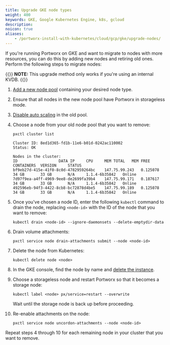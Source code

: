 ```yaml
---
title: Upgrade GKE node types
weight: 400
keywords: GKE, Google Kubernetes Engine, k8s, gcloud
description: 
noicon: true
aliases:
    - /portworx-install-with-kubernetes/cloud/gcp/gke/upgrade-nodes/
---
```


If you're running Portworx on GKE and want to migrate to nodes with more resources, you can do this by adding new nodes and retiring old ones. Perform the following steps to migrate nodes:

{{<info>}}
**NOTE:** This upgrade method only works if you're using an internal KVDB.
{{</info>}}

1. [Add a new node pool](https://cloud.google.com/kubernetes-engine/docs/how-to/node-pools#add) containing your desired node type.

2. Ensure that all nodes in the new node pool have Portworx in storageless mode.

3. [Disable auto scaling](https://cloud.google.com/kubernetes-engine/docs/how-to/cluster-autoscaler#disable_autoscaling) in the old pool.

4. Choose a node from your old node pool that you want to remove:

    ```text
    pxctl cluster list
    ```
    ```output
    Cluster ID: 8ed1d365-fd1b-11e6-b01d-0242ac110002
    Status: OK

    Nodes in the cluster:
    ID					DATA IP		CPU		MEM TOTAL	MEM FREE	CONTAINERS	VERSION		STATUS
    bf9eb27d-415e-41f0-8c0d-4782959264bc	147.75.99.243	0.125078	34 GB		33 GB		N/A		1.1.4-6b35842	Online
    7d97f9ea-a4ff-4969-9ee8-de2699fa39b4	147.75.99.171	0.187617	34 GB		33 GB		N/A		1.1.4-6b35842	Online
    492596eb-94f3-4422-8cb8-bc72878d4be5	147.75.99.189	0.125078	34 GB		33 GB		N/A		1.1.4-6b35842	Online
    ```

5. Once you've chosen a node ID, enter the following `kubectl` command to drain the node, replacing `<node-id>` with the ID of the node that you want to remove: 
    
    ```text
    kubectl drain <node-id> --ignore-daemonsets --delete-emptydir-data
    ```

6. Drain volume attachments:

    ```text
    pxctl service node drain-attachments submit --node <node-id>
    ```

7. Delete the node from Kubernetes:
    
    ```text
    kubectl delete node <node>
    ```

8. In the GKE console, find the node by name and [delete the instance](https://cloud.google.com/compute/docs/instances/deleting-instance#delete_an_instance). 

9. Choose a storageless node and restart Portworx so that it becomes a storage node:

    ```text
    kubectl label <node> px/service=restart --overwrite
    ```

    Wait until the storage node is back up before proceeding.

10. Re-enable attachments on the node:
    
    ```text
    pxctl service node uncordon-attachments --node <node-id>
    ```

Repeat steps 4 through 10 for each remaining node in your cluster that you want to remove. 
